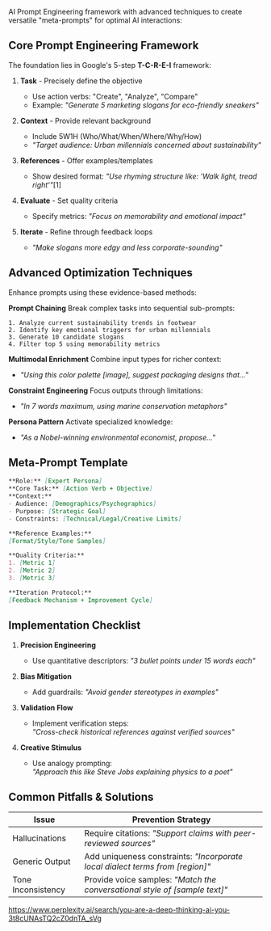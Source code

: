 AI Prompt Engineering framework with advanced techniques to create versatile "meta-prompts" for optimal AI interactions:

## Core Prompt Engineering Framework
The foundation lies in Google's 5-step **T-C-R-E-I** framework:
1. **Task** - Precisely define the objective  
   - Use action verbs: "Create", "Analyze", "Compare"  
   - Example: *"Generate 5 marketing slogans for eco-friendly sneakers"*

2. **Context** - Provide relevant background  
   - Include 5W1H (Who/What/When/Where/Why/How)  
   - *"Target audience: Urban millennials concerned about sustainability"*

3. **References** - Offer examples/templates  
   - Show desired format: *"Use rhyming structure like: 'Walk light, tread right'"*[1]

4. **Evaluate** - Set quality criteria  
   - Specify metrics: *"Focus on memorability and emotional impact"*

5. **Iterate** - Refine through feedback loops  
   - *"Make slogans more edgy and less corporate-sounding"*

## Advanced Optimization Techniques
Enhance prompts using these evidence-based methods:

**Prompt Chaining**
Break complex tasks into sequential sub-prompts:
```
1. Analyze current sustainability trends in footwear
2. Identify key emotional triggers for urban millennials
3. Generate 10 candidate slogans
4. Filter top 5 using memorability metrics
```

**Multimodal Enrichment**
Combine input types for richer context:
- *"Using this color palette [image], suggest packaging designs that..."*

**Constraint Engineering**
Focus outputs through limitations:
- *"In 7 words maximum, using marine conservation metaphors"*

**Persona Pattern**
Activate specialized knowledge:
- *"As a Nobel-winning environmental economist, propose..."*

## Meta-Prompt Template
```markdown
**Role:** [Expert Persona]  
**Core Task:** [Action Verb + Objective]  
**Context:**  
- Audience: [Demographics/Psychographics]  
- Purpose: [Strategic Goal]  
- Constraints: [Technical/Legal/Creative Limits]  

**Reference Examples:**  
[Format/Style/Tone Samples]  

**Quality Criteria:**  
1. [Metric 1]  
2. [Metric 2]  
3. [Metric 3]  

**Iteration Protocol:**  
[Feedback Mechanism + Improvement Cycle]
```

## Implementation Checklist
1. **Precision Engineering**  
   - Use quantitative descriptors: *"3 bullet points under 15 words each"*

2. **Bias Mitigation**  
   - Add guardrails: *"Avoid gender stereotypes in examples"*

3. **Validation Flow**  
   - Implement verification steps:  
     *"Cross-check historical references against verified sources"*

4. **Creative Stimulus**  
   - Use analogy prompting:  
     *"Approach this like Steve Jobs explaining physics to a poet"*

## Common Pitfalls & Solutions
| Issue | Prevention Strategy |
|-------|---------------------|
| Hallucinations | Require citations: *"Support claims with peer-reviewed sources"* |
| Generic Output | Add uniqueness constraints: *"Incorporate local dialect terms from [region]"* |
| Tone Inconsistency | Provide voice samples: *"Match the conversational style of [sample text]"* |

https://www.perplexity.ai/search/you-are-a-deep-thinking-ai-you-3t8cUNAsTQ2cZ0dnTA_sVg
